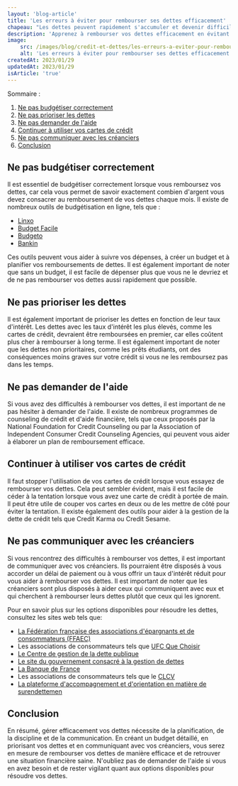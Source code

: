 ```yaml
---
layout: 'blog-article'
title: 'Les erreurs à éviter pour rembourser ses dettes efficacement'
chapeau: "Les dettes peuvent rapidement s'accumuler et devenir difficiles à gérer. Cependant, il est important de savoir comment les rembourser efficacement pour retrouver une situation financière saine. Dans cet article, nous allons vous montrer les erreurs les plus courantes commises lors du remboursement des dettes et comment les éviter pour optimiser vos chances de succès."
description: 'Apprenez à rembourser vos dettes efficacement en évitant les erreurs courantes. Suivez nos conseils pour retrouver une situation financière saine rapidement.'
image:
    src: /images/blog/credit-et-dettes/les-erreurs-a-eviter-pour-rembourser-ses-dettes-efficacement.png
    alt: 'Les erreurs à éviter pour rembourser ses dettes efficacement'
createdAt: 2023/01/29
updatedAt: 2023/01/29
isArticle: 'true'
---
```


<div class="mt-4 rounded-md bg-gray-100 p-4">
Sommaire :

<ol class="flex flex-col">
    <li><a href="#ne-pas-budgétiser-correctement" title="Ne pas budgétiser correctement">Ne pas budgétiser correctement</a></li>
    <li><a href="#ne-pas-prioriser-les-dettes" title="Ne pas prioriser les dettes">Ne pas prioriser les dettes</a></li>
    <li><a href="#ne-pas-demander-de-laide" title="Ne pas demander de l'aide">Ne pas demander de l'aide</a></li>
    <li><a href="#continuer-à-utiliser-vos-cartes-de-crédit" title="Continuer à utiliser vos cartes de crédit">Continuer à utiliser vos cartes de crédit</a></li>
    <li><a href="#ne-pas-communiquer-avec-les-créanciers" title="Ne pas communiquer avec les créanciers">Ne pas communiquer avec les créanciers</a></li>
    <li><a href="#conclusion" title="Conclusion">Conclusion</a></li>
</ol>
</div>

## Ne pas budgétiser correctement
Il est essentiel de budgétiser correctement lorsque vous remboursez vos dettes, car cela vous permet de savoir exactement combien d'argent vous devez consacrer au remboursement de vos dettes chaque mois. Il existe de nombreux outils de budgétisation en ligne, tels que :
- <a href="https://www.linxo.com/fr/" target="_blank" title="Linxo">Linxo</a>
- <a href="https://www.budgetfacile.fr/" target="_blank" title="Budget Facile">Budget Facile</a>
- <a href="https://budgeto.com/fr/" target="_blank" title="Budgeto">Budgeto</a>
- <a href="https://www.bankin.com/fr/" target="_blank" title="Bankin">Bankin</a>
  
Ces outils peuvent vous aider à suivre vos dépenses, à créer un budget et à planifier vos remboursements de dettes. Il est également important de noter que sans un budget, il est facile de dépenser plus que vous ne le devriez et de ne pas rembourser vos dettes aussi rapidement que possible.

## Ne pas prioriser les dettes
Il est également important de prioriser les dettes en fonction de leur taux d'intérêt. Les dettes avec les taux d'intérêt les plus élevés, comme les cartes de crédit, devraient être remboursées en premier, car elles coûtent plus cher à rembourser à long terme. Il est également important de noter que les dettes non prioritaires, comme les prêts étudiants, ont des conséquences moins graves sur votre crédit si vous ne les remboursez pas dans les temps.

## Ne pas demander de l'aide
Si vous avez des difficultés à rembourser vos dettes, il est important de ne pas hésiter à demander de l'aide. Il existe de nombreux programmes de counseling de crédit et d'aide financière, tels que ceux proposés par la National Foundation for Credit Counseling ou par la Association of Independent Consumer Credit Counseling Agencies, qui peuvent vous aider à élaborer un plan de remboursement efficace.

## Continuer à utiliser vos cartes de crédit
Il faut stopper l'utilisation de vos cartes de crédit lorsque vous essayez de rembourser vos dettes. Cela peut sembler évident, mais il est facile de céder à la tentation lorsque vous avez une carte de crédit à portée de main. Il peut être utile de couper vos cartes en deux ou de les mettre de côté pour éviter la tentation. Il existe également des outils pour aider à la gestion de la dette de crédit tels que Credit Karma ou Credit Sesame.

## Ne pas communiquer avec les créanciers
Si vous rencontrez des difficultés à rembourser vos dettes, il est important de communiquer avec vos créanciers. Ils pourraient être disposés à vous accorder un délai de paiement ou à vous offrir un taux d'intérêt réduit pour vous aider à rembourser vos dettes. Il est important de noter que les créanciers sont plus disposés à aider ceux qui communiquent avec eux et qui cherchent à rembourser leurs dettes plutôt que ceux qui les ignorent.

Pour en savoir plus sur les options disponibles pour résoudre les dettes, consultez les sites web tels que:

- <a href="https://www.ffaec.org/credit-et-dettes/" target="_blank" title="La Fédération française des associations d'épargnants et de consommateurs (FFAEC)">La Fédération française des associations d'épargnants et de consommateurs (FFAEC)</a>
- Les associations de consommateurs tels que <a href="https://www.quechoisir.org/epargne-et-credit/credit-et-dettes" target="_blank" title="UFC Que Choisir">UFC Que Choisir</a>
- <a href="https://www.gestiondeladette.fr/" target="_blank" title="Le Centre de gestion de la dette publique">Le Centre de gestion de la dette publique</a>
- <a href="https://www.economie.gouv.fr/particuliers/dettes" target="_blank" title="Le site du gouvernement consacré à la gestion de dettes">Le site du gouvernement consacré à la gestion de dettes</a>
- <a href="https://www.banque-france.fr/particuliers/credit-et-surendettement/credit-surendettement" target="_blank" title="La Banque de France">La Banque de France</a>
- Les associations de consommateurs tels que le <a href="https://www.clcv.org/dettes-credit/" target="_blank" title="CLCV">CLCV</a>
- <a href="https://www.mes-aides.gouv.fr/web/mes-aides/surendettement" target="_blank" title="La plateforme d'accompagnement et d'orientation en matière de surendettemen">La plateforme d'accompagnement et d'orientation en matière de surendettemen</a>

## Conclusion
En résumé, gérer efficacement vos dettes nécessite de la planification, de la discipline et de la communication. En créant un budget détaillé, en priorisant vos dettes et en communiquant avec vos créanciers, vous serez en mesure de rembourser vos dettes de manière efficace et de retrouver une situation financière saine. N'oubliez pas de demander de l'aide si vous en avez besoin et de rester vigilant quant aux options disponibles pour résoudre vos dettes.